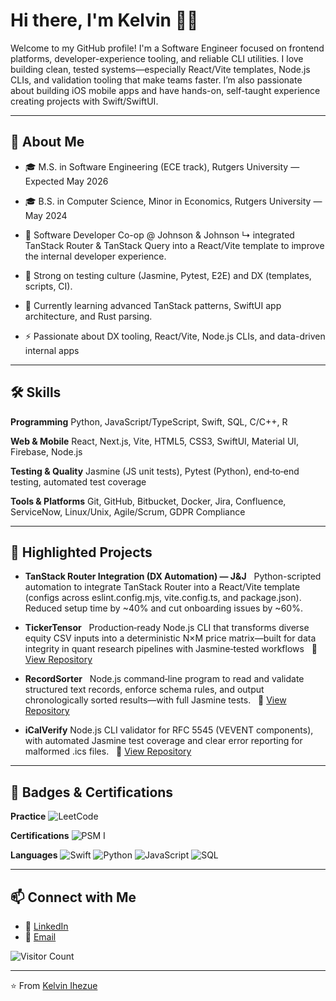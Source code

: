 # Hi there, I'm Kelvin 👋🏾

Welcome to my GitHub profile! I'm a Software Engineer focused on frontend platforms, developer-experience tooling, and reliable CLI utilities. I love building clean, tested systems—especially React/Vite templates, Node.js CLIs, and validation tooling that make teams faster. I’m also passionate about building iOS mobile apps and have hands-on, self-taught experience creating projects with Swift/SwiftUI.

---

## 🚀 About Me

* 🎓 M.S. in Software Engineering (ECE track), Rutgers University — Expected May 2026

* 🎓 B.S. in Computer Science, Minor in Economics, Rutgers University — May 2024

* 💼 Software Developer Co-op @ Johnson & Johnson
↳ integrated TanStack Router & TanStack Query into a React/Vite template to improve the internal developer experience.

* 🧪 Strong on testing culture (Jasmine, Pytest, E2E) and DX (templates, scripts, CI).

* 🌱 Currently learning advanced TanStack patterns, SwiftUI app architecture, and Rust parsing.

* ⚡ Passionate about DX tooling, React/Vite, Node.js CLIs, and data-driven internal apps

---

## 🛠️ Skills

**Programming**
Python, JavaScript/TypeScript, Swift, SQL, C/C++, R

**Web & Mobile**
React, Next.js, Vite, HTML5, CSS3, SwiftUI, Material UI, Firebase, Node.js

**Testing & Quality**
Jasmine (JS unit tests), Pytest (Python), end‑to‑end testing, automated test coverage

**Tools & Platforms**
Git, GitHub, Bitbucket, Docker, Jira, Confluence, ServiceNow, Linux/Unix, Agile/Scrum, GDPR Compliance

---

## 📌 Highlighted Projects

* **TanStack Router Integration (DX Automation) — J&J**
  Python-scripted automation to integrate TanStack Router into a React/Vite template (configs across eslint.config.mjs, vite.config.ts, and package.json). Reduced setup time by ~40% and cut onboarding issues by ~60%.

* **TickerTensor**
  Production‑ready Node.js CLI that transforms diverse equity CSV inputs into a deterministic N×M price matrix—built for data integrity in quant research pipelines with Jasmine‑tested workflows
  🔗 [View Repository](https://github.com/Sathyaboi/LifeSynchub)

* **RecordSorter**
  Node.js command‑line program to read and validate structured text records, enforce schema rules, and output chronologically sorted results—with full Jasmine tests.
  🔗 [View Repository](https://github.com/Sathyaboi/MetroAnalytics)

* **iCalVerify**
  Node.js CLI validator for RFC 5545 (VEVENT components), with automated Jasmine test coverage and clear error reporting for malformed .ics files.
  🔗 [View Repository](https://github.com/Sathyaboi/redshift-data-pipeline)

---

## 🏅 Badges & Certifications

**Practice**
![LeetCode](https://img.shields.io/badge/Practice-LeetCode-FFA116?logo=leetcode&logoColor=white)

**Certifications**
![PSM I](https://img.shields.io/badge/Certification-PSM%20I-blue)

**Languages**
![Swift](https://img.shields.io/badge/Code-Swift-FA7343?logo=swift&logoColor=white)
![Python](https://img.shields.io/badge/Code-Python-blue?logo=python&logoColor=white)
![JavaScript](https://img.shields.io/badge/Code-JavaScript-F7DF1E?logo=javascript&logoColor=black)
![SQL](https://img.shields.io/badge/Data-SQL-lightgrey?logo=postgresql&logoColor=white)



---

## 📫 Connect with Me

* 💼 [LinkedIn](https://www.linkedin.com/in/kelvin-ihezue/)
* 📧 [Email](mailto:ihezuekelvin@gmail.com)

![Visitor Count](https://komarev.com/ghpvc/?username=Sathyaboi\&color=brightgreen)

---

⭐️ From [Kelvin Ihezue](https://github.com/kelony11)
